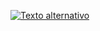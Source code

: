 [![Texto alternativo](https://t3.ftcdn.net/jpg/00/29/12/82/360_F_29128252_Rz89tqXdBHNf0MArR4hadKLEcTZ5gbRy.jpg)](https://jefferson-pere.github.io/STORE-X/)
